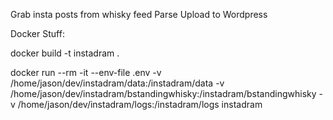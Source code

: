 Grab insta posts from whisky feed
Parse
Upload to Wordpress


Docker Stuff:

docker build -t instadram .

docker run --rm -it --env-file .env -v /home/jason/dev/instadram/data:/instadram/data -v /home/jason/dev/instadram/bstandingwhisky:/instadram/bstandingwhisky -v /home/jason/dev/instadram/logs:/instadram/logs instadram
